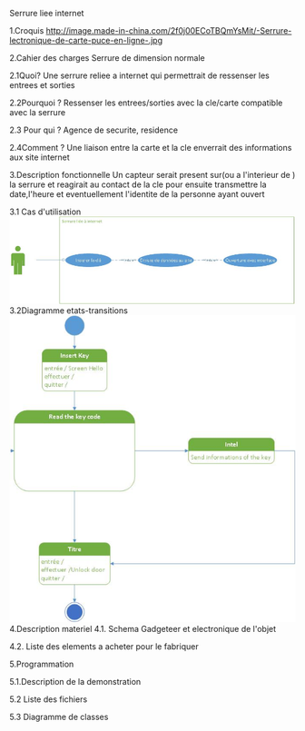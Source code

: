 Serrure liee internet

1.Croquis
http://image.made-in-china.com/2f0j00ECoTBQmYsMit/-Serrure-lectronique-de-carte-puce-en-ligne-.jpg

2.Cahier des charges
Serrure de dimension normale

2.1Quoi?
Une serrure reliee a internet qui permettrait de ressenser les entrees et sorties


2.2Pourquoi ?
Ressenser les entrees/sorties avec la cle/carte compatible avec la serrure

2.3 Pour qui ?
Agence de securite, residence 

2.4Comment ?
Une liaison entre la carte et la cle enverrait des informations aux site internet

3.Description fonctionnelle
Un capteur serait present sur(ou a l'interieur de ) la serrure et reagirait au contact de la cle 
pour ensuite transmettre la date,l'heure et eventuellement l'identite de la personne ayant ouvert

3.1 Cas d'utilisation
![alt tag](https://raw.githubusercontent.com/mchauvin/PIX2/master/Dessin3.jpg)
3.2Diagramme etats-transitions
![alt tag](https://raw.githubusercontent.com/mchauvin/PIX2/master/Dessin1.jpg)
4.Description materiel
4.1. Schema Gadgeteer et electronique de l'objet

4.2. Liste des elements a acheter pour le fabriquer

5.Programmation

5.1.Description de la demonstration

5.2 Liste des fichiers

5.3 Diagramme de classes
